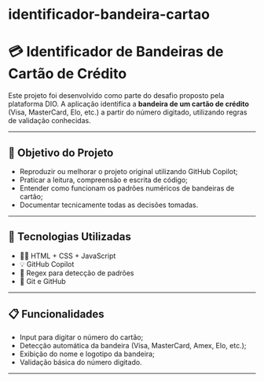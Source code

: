 # identificador-bandeira-cartao
# 💳 Identificador de Bandeiras de Cartão de Crédito

Este projeto foi desenvolvido como parte do desafio proposto pela plataforma DIO. A aplicação identifica a **bandeira de um cartão de crédito** (Visa, MasterCard, Elo, etc.) a partir do número digitado, utilizando regras de validação conhecidas.

---

## 🚀 Objetivo do Projeto

- Reproduzir ou melhorar o projeto original utilizando GitHub Copilot;
- Praticar a leitura, compreensão e escrita de código;
- Entender como funcionam os padrões numéricos de bandeiras de cartão;
- Documentar tecnicamente todas as decisões tomadas.

---

## 🧠 Tecnologias Utilizadas

- 🧑‍💻 HTML + CSS + JavaScript
- 💡 GitHub Copilot
- 🔁 Regex para detecção de padrões
- 📄 Git e GitHub

---

## 📋 Funcionalidades

- Input para digitar o número do cartão;
- Detecção automática da bandeira (Visa, MasterCard, Amex, Elo, etc.);
- Exibição do nome e logotipo da bandeira;
- Validação básica do número digitado.

---


